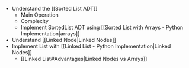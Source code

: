 - Understand the [[Sorted List ADT]]
	- Main Operation
	- Complexity
	- Implement SortedList ADT using [[Sorted List with Arrays - Python Implementation|arrays]]
- Understand [[Linked Node|Linked Nodes]]
- Implement List with [[Linked List - Python Implementation|Linked Nodes]]
	- [[Linked List#Advantages|Linked Nodes vs Arrays]]